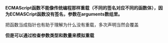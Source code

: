 **ECMAScript函数不能像传统编程那样重载（不同的签名对应不同的函数体），因为ECMASCript函数没有签名，参数在arguments数组里。**

把函数当成指针也有助于理解为什么没有重载，多次声明当然会覆盖

**但是可以通过检查参数类型和数量来模拟重载**

